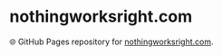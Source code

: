 # nothingworksright.com  

🌐 GitHub Pages repository for [nothingworksright.com](https://www.nothingworksright.com).  
